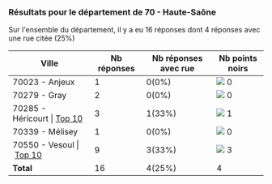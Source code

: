 ### Résultats pour le département de 70 - Haute-Saône

Sur l'ensemble du département, il y a eu 16 réponses dont 4 réponses avec une rue citée (25%)

| Ville | Nb réponses | Nb réponses avec rue | Nb points noirs |
|-------------|-------------|----------------------|-----------------|
|70023 - Anjeux|1|0(0%)|<img src="../../img/bar_0.gif" />&nbsp;0|
|70279 - Gray|2|0(0%)|<img src="../../img/bar_0.gif" />&nbsp;0|
|70285 - Héricourt&nbsp;&#124;&nbsp;<a href='70285 - Héricourt_top1.md'>Top 10</a>|3|1(33%)|<img src="../../img/bar_25.gif" />&nbsp;1|
|70339 - Mélisey|1|0(0%)|<img src="../../img/bar_0.gif" />&nbsp;0|
|70550 - Vesoul&nbsp;&#124;&nbsp;<a href='70550 - Vesoul_top3.md'>Top 10</a>|9|3(33%)|<img src="../../img/bar_75.gif" />&nbsp;3|
| **Total** |16|4(25%)|4|
